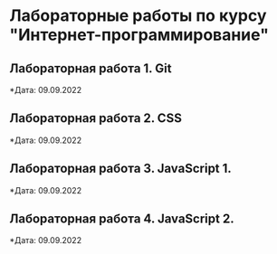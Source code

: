 # Лабораторные работы по курсу "Интернет-программирование"

## Лабораторная работа 1. Git

*Дата: 09.09.2022

## Лабораторная работа 2. CSS

*Дата: 09.09.2022

## Лабораторная работа 3. JavaScript 1.

*Дата: 09.09.2022

## Лабораторная работа 4. JavaScript 2.

*Дата: 09.09.2022